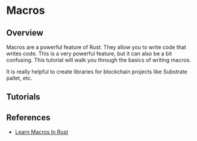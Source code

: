 # Macros

## Overview

Macros are a powerful feature of Rust. They allow you to write code that writes code. This is a very powerful feature, but it can also be a bit confusing. This tutorial will walk you through the basics of writing macros.

It is really helpful to create libraries for blockchain projects like Substrate pallet, etc.

## Tutorials

## References

- [Learn Macros In Rust](https://github.com/tfpk/macrokata)
